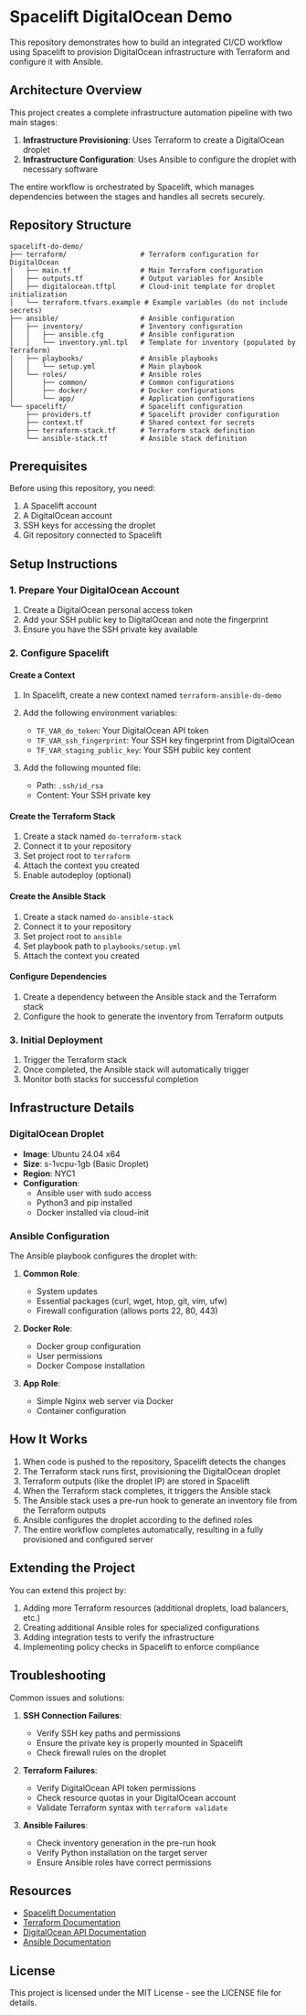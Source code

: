 # Spacelift DigitalOcean Demo

This repository demonstrates how to build an integrated CI/CD workflow using Spacelift to provision DigitalOcean infrastructure with Terraform and configure it with Ansible.

## Architecture Overview

This project creates a complete infrastructure automation pipeline with two main stages:

1. **Infrastructure Provisioning**: Uses Terraform to create a DigitalOcean droplet
2. **Infrastructure Configuration**: Uses Ansible to configure the droplet with necessary software

The entire workflow is orchestrated by Spacelift, which manages dependencies between the stages and handles all secrets securely.

## Repository Structure

```
spacelift-do-demo/
├── terraform/                  # Terraform configuration for DigitalOcean
│   ├── main.tf                 # Main Terraform configuration
│   ├── outputs.tf              # Output variables for Ansible
│   ├── digitalocean.tftpl      # Cloud-init template for droplet initialization
│   └── terraform.tfvars.example # Example variables (do not include secrets)
├── ansible/                    # Ansible configuration
│   ├── inventory/              # Inventory configuration
│   │   ├── ansible.cfg         # Ansible configuration
│   │   └── inventory.yml.tpl   # Template for inventory (populated by Terraform)
│   ├── playbooks/              # Ansible playbooks
│   │   └── setup.yml           # Main playbook
│   └── roles/                  # Ansible roles
│       ├── common/             # Common configurations
│       ├── docker/             # Docker configurations
│       └── app/                # Application configurations
└── spacelift/                  # Spacelift configuration
    ├── providers.tf            # Spacelift provider configuration
    ├── context.tf              # Shared context for secrets
    ├── terraform-stack.tf      # Terraform stack definition
    └── ansible-stack.tf        # Ansible stack definition
```

## Prerequisites

Before using this repository, you need:

1. A Spacelift account
2. A DigitalOcean account
3. SSH keys for accessing the droplet
4. Git repository connected to Spacelift

## Setup Instructions

### 1. Prepare Your DigitalOcean Account

1. Create a DigitalOcean personal access token
2. Add your SSH public key to DigitalOcean and note the fingerprint
3. Ensure you have the SSH private key available

### 2. Configure Spacelift

#### Create a Context

1. In Spacelift, create a new context named `terraform-ansible-do-demo`
2. Add the following environment variables:

   - `TF_VAR_do_token`: Your DigitalOcean API token
   - `TF_VAR_ssh_fingerprint`: Your SSH key fingerprint from DigitalOcean
   - `TF_VAR_staging_public_key`: Your SSH public key content

3. Add the following mounted file:
   - Path: `.ssh/id_rsa`
   - Content: Your SSH private key

#### Create the Terraform Stack

1. Create a stack named `do-terraform-stack`
2. Connect it to your repository
3. Set project root to `terraform`
4. Attach the context you created
5. Enable autodeploy (optional)

#### Create the Ansible Stack

1. Create a stack named `do-ansible-stack`
2. Connect it to your repository
3. Set project root to `ansible`
4. Set playbook path to `playbooks/setup.yml`
5. Attach the context you created

#### Configure Dependencies

1. Create a dependency between the Ansible stack and the Terraform stack
2. Configure the hook to generate the inventory from Terraform outputs

### 3. Initial Deployment

1. Trigger the Terraform stack
2. Once completed, the Ansible stack will automatically trigger
3. Monitor both stacks for successful completion

## Infrastructure Details

### DigitalOcean Droplet

- **Image**: Ubuntu 24.04 x64
- **Size**: s-1vcpu-1gb (Basic Droplet)
- **Region**: NYC1
- **Configuration**:
  - Ansible user with sudo access
  - Python3 and pip installed
  - Docker installed via cloud-init

### Ansible Configuration

The Ansible playbook configures the droplet with:

1. **Common Role**:

   - System updates
   - Essential packages (curl, wget, htop, git, vim, ufw)
   - Firewall configuration (allows ports 22, 80, 443)

2. **Docker Role**:

   - Docker group configuration
   - User permissions
   - Docker Compose installation

3. **App Role**:
   - Simple Nginx web server via Docker
   - Container configuration

## How It Works

1. When code is pushed to the repository, Spacelift detects the changes
2. The Terraform stack runs first, provisioning the DigitalOcean droplet
3. Terraform outputs (like the droplet IP) are stored in Spacelift
4. When the Terraform stack completes, it triggers the Ansible stack
5. The Ansible stack uses a pre-run hook to generate an inventory file from the Terraform outputs
6. Ansible configures the droplet according to the defined roles
7. The entire workflow completes automatically, resulting in a fully provisioned and configured server

## Extending the Project

You can extend this project by:

1. Adding more Terraform resources (additional droplets, load balancers, etc.)
2. Creating additional Ansible roles for specialized configurations
3. Adding integration tests to verify the infrastructure
4. Implementing policy checks in Spacelift to enforce compliance

## Troubleshooting

Common issues and solutions:

1. **SSH Connection Failures**:

   - Verify SSH key paths and permissions
   - Ensure the private key is properly mounted in Spacelift
   - Check firewall rules on the droplet

2. **Terraform Failures**:

   - Verify DigitalOcean API token permissions
   - Check resource quotas in your DigitalOcean account
   - Validate Terraform syntax with `terraform validate`

3. **Ansible Failures**:
   - Check inventory generation in the pre-run hook
   - Verify Python installation on the target server
   - Ensure Ansible roles have correct permissions

## Resources

- [Spacelift Documentation](https://docs.spacelift.io/)
- [Terraform Documentation](https://www.terraform.io/docs/)
- [DigitalOcean API Documentation](https://docs.digitalocean.com/reference/api/)
- [Ansible Documentation](https://docs.ansible.com/)

## License

This project is licensed under the MIT License - see the LICENSE file for details.
